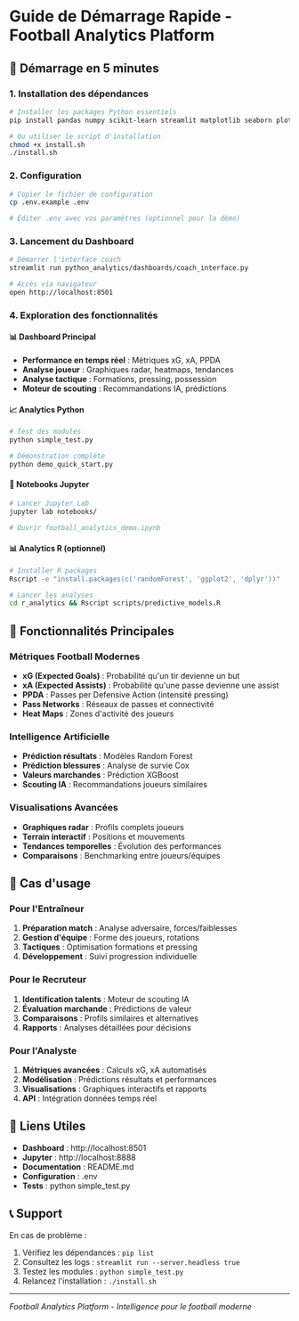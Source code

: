 # Guide de Démarrage Rapide - Football Analytics Platform

## 🚀 Démarrage en 5 minutes

### 1. Installation des dépendances
```bash
# Installer les packages Python essentiels
pip install pandas numpy scikit-learn streamlit matplotlib seaborn plotly

# Ou utiliser le script d'installation
chmod +x install.sh
./install.sh
```

### 2. Configuration
```bash
# Copier le fichier de configuration
cp .env.example .env

# Éditer .env avec vos paramètres (optionnel pour la démo)
```

### 3. Lancement du Dashboard
```bash
# Démarrer l'interface coach
streamlit run python_analytics/dashboards/coach_interface.py

# Accès via navigateur
open http://localhost:8501
```

### 4. Exploration des fonctionnalités

#### 📊 Dashboard Principal
- **Performance en temps réel** : Métriques xG, xA, PPDA
- **Analyse joueur** : Graphiques radar, heatmaps, tendances
- **Analyse tactique** : Formations, pressing, possession
- **Moteur de scouting** : Recommandations IA, prédictions

#### 📈 Analytics Python
```bash
# Test des modules
python simple_test.py

# Démonstration complète
python demo_quick_start.py
```

#### 📓 Notebooks Jupyter
```bash
# Lancer Jupyter Lab
jupyter lab notebooks/

# Ouvrir football_analytics_demo.ipynb
```

#### 📊 Analytics R (optionnel)
```bash
# Installer R packages
Rscript -e "install.packages(c('randomForest', 'ggplot2', 'dplyr'))"

# Lancer les analyses
cd r_analytics && Rscript scripts/predictive_models.R
```

## 🔧 Fonctionnalités Principales

### Métriques Football Modernes
- **xG (Expected Goals)** : Probabilité qu'un tir devienne un but
- **xA (Expected Assists)** : Probabilité qu'une passe devienne une assist
- **PPDA** : Passes per Defensive Action (intensité pressing)
- **Pass Networks** : Réseaux de passes et connectivité
- **Heat Maps** : Zones d'activité des joueurs

### Intelligence Artificielle
- **Prédiction résultats** : Modèles Random Forest
- **Prédiction blessures** : Analyse de survie Cox
- **Valeurs marchandes** : Prédiction XGBoost
- **Scouting IA** : Recommandations joueurs similaires

### Visualisations Avancées
- **Graphiques radar** : Profils complets joueurs
- **Terrain interactif** : Positions et mouvements
- **Tendances temporelles** : Évolution des performances
- **Comparaisons** : Benchmarking entre joueurs/équipes

## 🎯 Cas d'usage

### Pour l'Entraîneur
1. **Préparation match** : Analyse adversaire, forces/faiblesses
2. **Gestion d'équipe** : Forme des joueurs, rotations
3. **Tactiques** : Optimisation formations et pressing
4. **Développement** : Suivi progression individuelle

### Pour le Recruteur
1. **Identification talents** : Moteur de scouting IA
2. **Évaluation marchande** : Prédictions de valeur
3. **Comparaisons** : Profils similaires et alternatives
4. **Rapports** : Analyses détaillées pour décisions

### Pour l'Analyste
1. **Métriques avancées** : Calculs xG, xA automatisés
2. **Modélisation** : Prédictions résultats et performances
3. **Visualisations** : Graphiques interactifs et rapports
4. **API** : Intégration données temps réel

## 🔗 Liens Utiles

- **Dashboard** : http://localhost:8501
- **Jupyter** : http://localhost:8888
- **Documentation** : README.md
- **Configuration** : .env
- **Tests** : python simple_test.py

## 📞 Support

En cas de problème :
1. Vérifiez les dépendances : `pip list`
2. Consultez les logs : `streamlit run --server.headless true`
3. Testez les modules : `python simple_test.py`
4. Relancez l'installation : `./install.sh`

---
*Football Analytics Platform - Intelligence pour le football moderne*
